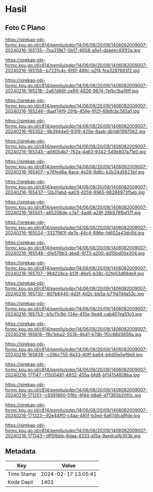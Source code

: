 # Hasil

## Foto C Plano

https://sirekap-obj-formc.kpu.go.id/c814/pemilu/pdpr/14/06/08/20/09/1406082009007-20240216-165135--7ba319e7-0b17-4658-a5e1-daaeec491f2a.jpg

https://sirekap-obj-formc.kpu.go.id/c814/pemilu/pdpr/14/06/08/20/09/1406082009007-20240216-165158--b7231c4c-6f6f-499c-a2f4-fea3297693f2.jpg

https://sirekap-obj-formc.kpu.go.id/c814/pemilu/pdpr/14/06/08/20/09/1406082009007-20240216-165218--2a87d86f-ce89-4826-9674-7efbc1ba19ff.jpg

https://sirekap-obj-formc.kpu.go.id/c814/pemilu/pdpr/14/06/08/20/09/1406082009007-20240216-165246--8aaf74f9-291b-459e-912f-69dfcbc565a1.jpg

https://sirekap-obj-formc.kpu.go.id/c814/pemilu/pdpr/14/06/08/20/09/1406082009007-20240216-165302--9b3944e0-93f9-420e-8aab-db1d61997062.jpg

https://sirekap-obj-formc.kpu.go.id/c814/pemilu/pdpr/14/06/08/20/09/1406082009007-20240216-165345--a08054b7-762a-4a63-9342-549e807a71e0.jpg

https://sirekap-obj-formc.kpu.go.id/c814/pemilu/pdpr/14/06/08/20/09/1406082009007-20240216-165407--e76fed8a-8ace-4e28-9d6c-b2b24d5823bf.jpg

https://sirekap-obj-formc.kpu.go.id/c814/pemilu/pdpr/14/06/08/20/09/1406082009007-20240216-165437--12b31abd-ea03-4259-8965-98284973f5eb.jpg

https://sirekap-obj-formc.kpu.go.id/c814/pemilu/pdpr/14/06/08/20/09/1406082009007-20240216-165501--a65206de-c7a7-4ad6-a28f-28b578fbd17f.jpg

https://sirekap-obj-formc.kpu.go.id/c814/pemilu/pdpr/14/06/08/20/09/1406082009007-20240216-165524--3327961f-de7e-44c4-896e-fd602a43dc6d.jpg

https://sirekap-obj-formc.kpu.go.id/c814/pemilu/pdpr/14/06/08/20/09/1406082009007-20240216-165548--d1e576b3-abe8-4f73-a200-dd15bd00e304.jpg

https://sirekap-obj-formc.kpu.go.id/c814/pemilu/pdpr/14/06/08/20/09/1406082009007-20240216-165707--984228ce-b13f-46e5-b38c-02fe53d69de9.jpg

https://sirekap-obj-formc.kpu.go.id/c814/pemilu/pdpr/14/06/08/20/09/1406082009007-20240216-165730--807b6440-4d3f-4d2c-bb5a-b71fd7d4a53c.jpg

https://sirekap-obj-formc.kpu.go.id/c814/pemilu/pdpr/14/06/08/20/09/1406082009007-20240216-165753--b5c11c9d-134e-410a-9ed4-cab407ea51c0.jpg

https://sirekap-obj-formc.kpu.go.id/c814/pemilu/pdpr/14/06/08/20/09/1406082009007-20240216-165816--f6c1eba2-553b-4b41-b7db-1f0c68d3656a.jpg

https://sirekap-obj-formc.kpu.go.id/c814/pemilu/pdpr/14/06/08/20/09/1406082009007-20240216-165838--c29bc755-9a33-40ff-be64-b6d5fe5ef9e9.jpg

https://sirekap-obj-formc.kpu.go.id/c814/pemilu/pdpr/14/06/08/20/09/1406082009007-20240216-171147--f1500481-4932-455a-bfd8-bf14154808ba.jpg

https://sirekap-obj-formc.kpu.go.id/c814/pemilu/pdpr/14/06/08/20/09/1406082009007-20240216-171251--c9391860-016c-4f44-b8a6-d71365b20f0c.jpg

https://sirekap-obj-formc.kpu.go.id/c814/pemilu/pdpr/14/06/08/20/09/1406082009007-20240216-171323--92e44ff0-c4aa-485f-b3ed-6a67dfca9fde.jpg

https://sirekap-obj-formc.kpu.go.id/c814/pemilu/pdpr/14/06/08/20/09/1406082009007-20240216-171343--dff5fbbb-8daa-4333-a15a-9aedca1b303b.jpg


## Metadata

| Key        | Value               |
| ---------- | ------------------- |
| Time Stamp | 2024-02-17 13:05:41 |
| Kode Dapil | 1401                |



